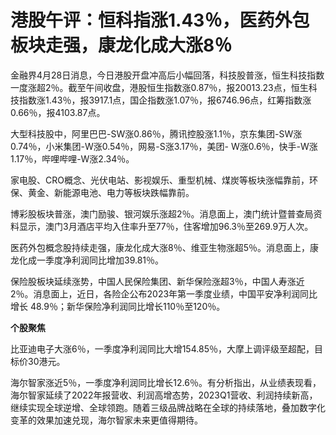 # 港股午评：恒科指涨1.43％，医药外包板块走强，康龙化成大涨8％

金融界4月28日消息，今日港股开盘冲高后小幅回落，科技股普涨，恒生科技指数一度涨超2％。截至午间收盘，港股恒生指数涨0.87％，报20013.23点，恒生科技指数涨1.43％，报3917.1点，国企指数涨1.07％，报6746.96点，红筹指数涨0.66％，报4103.87点。

大型科技股中，阿里巴巴-SW涨0.86％，腾讯控股涨1.1％，京东集团-SW涨0.74％，小米集团-W涨0.54％，网易-S涨3.17％，美团-
W涨0.6％，快手-W涨1.17％，哔哩哔哩-W涨2.34％。

家电股、CRO概念、光伏电站、影视娱乐、重型机械、煤炭等板块涨幅靠前，环保、黄金、新能源电池、电力等板块跌幅靠前。

博彩股板块普涨，澳门励骏、银河娱乐涨超2％。消息面上，澳门统计暨普查局资料显示，澳门3月酒店平均入住率升至77％，住客增加96.3％至269.9万人次。

医药外包概念股持续走强，康龙化成大涨8％、维亚生物涨超5％。消息面上，康龙化成一季度净利润同比增加39.81％。

保险股板块延续涨势，中国人民保险集团、新华保险涨超3％，中国人寿涨近2％。消息面上，近日，各险企公布2023年第一季度业绩，中国平安净利润同比增长
48.9％；新华保险净利润同比增长110％至120％。

**个股聚焦**

比亚迪电子大涨6％，一季度净利润同比大增154.85％，大摩上调评级至超配，目标价30港元。

海尔智家涨近5％，一季度净利润同比增长12.6％。有分析指出，从业绩表现看，海尔智家延续了2022年报营收、利润高增态势，2023Q1营收、利润持续新高，继续实现全球逆增、全球领跑。随着三级品牌战略在全球的持续落地，叠加数字化变革的效果加速兑现，海尔智家未来更值得期待。

